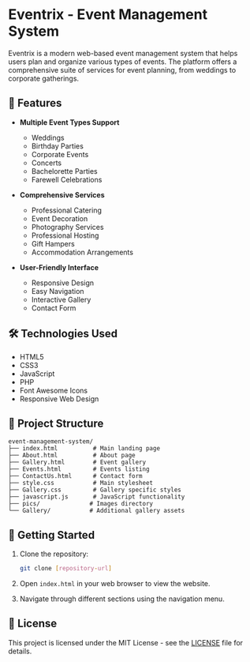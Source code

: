 # Eventrix - Event Management System

Eventrix is a modern web-based event management system that helps users plan and organize various types of events. The platform offers a comprehensive suite of services for event planning, from weddings to corporate gatherings.

## 🌟 Features

- **Multiple Event Types Support**
  - Weddings
  - Birthday Parties
  - Corporate Events
  - Concerts
  - Bachelorette Parties
  - Farewell Celebrations

- **Comprehensive Services**
  - Professional Catering
  - Event Decoration
  - Photography Services
  - Professional Hosting
  - Gift Hampers
  - Accommodation Arrangements

- **User-Friendly Interface**
  - Responsive Design
  - Easy Navigation
  - Interactive Gallery
  - Contact Form

## 🛠️ Technologies Used

- HTML5
- CSS3
- JavaScript
- PHP
- Font Awesome Icons
- Responsive Web Design

## 📁 Project Structure

```
event-management-system/
├── index.html          # Main landing page
├── About.html          # About page
├── Gallery.html        # Event gallery
├── Events.html         # Events listing
├── ContactUs.html      # Contact form
├── style.css           # Main stylesheet
├── Gallery.css         # Gallery specific styles
├── javascript.js       # JavaScript functionality
├── pics/              # Images directory
└── Gallery/           # Additional gallery assets
```

## 🚀 Getting Started

1. Clone the repository:
   ```bash
   git clone [repository-url]
   ```

2. Open `index.html` in your web browser to view the website.

3. Navigate through different sections using the navigation menu.



## 📄 License

This project is licensed under the MIT License - see the [LICENSE](LICENSE) file for details.